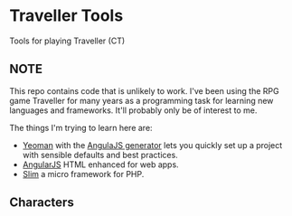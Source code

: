# Traveller Tools
Tools for playing Traveller (CT)

## NOTE
This repo contains code that is unlikely to work. I've been using the RPG game Traveller for many years as a programming task for learning new languages and frameworks. It'll probably only be of interest to me.

The things I'm trying to learn here are:
* [Yeoman](http://yeoman.io) with the [AngulaJS generator](https://github.com/yeoman/generator-angular#readme) lets you quickly set up a project with sensible defaults and best practices.
* [AngularJS](https://angularjs.org) HTML enhanced for web apps.
* [Slim](http://www.slimframework.com) a micro framework for PHP.

## Characters
